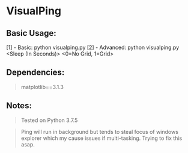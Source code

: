 # VisualPing
## Basic Usage:
[1] - Basic: python visualping.py <Host>
[2] - Advanced: python visualping.py <Host> <Probe Amount> <Sleep (In Seconds)> <Background Color> <0=No Grid, 1=Grid>

## Dependencies:
> matplotlib==3.1.3

## Notes:
> Tested on Python 3.7.5

> Ping will run in background but tends to steal focus of windows explorer which my cause issues if multi-tasking. Trying to fix this asap.

